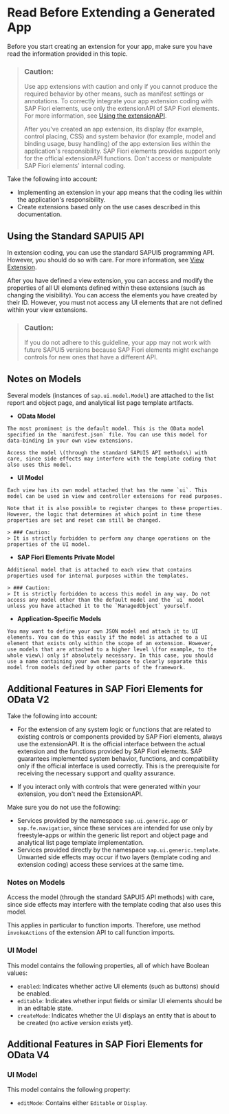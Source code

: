 <!-- loiod9c146a4e0f049108cf8231bfca5585b -->

# Read Before Extending a Generated App

Before you start creating an extension for your app, make sure you have read the information provided in this topic.

> ### Caution:  
> Use app extensions with caution and only if you cannot produce the required behavior by other means, such as manifest settings or annotations. To correctly integrate your app extension coding with SAP Fiori elements, use only the extensionAPI of SAP Fiori elements. For more information, see [Using the extensionAPI](using-the-extensionapi-bd2994b.md).
> 
> After you've created an app extension, its display \(for example, control placing, CSS\) and system behavior \(for example, model and binding usage, busy handling\) of the app extension lies within the application's responsibility. SAP Fiori elements provides support only for the official extensionAPI functions. Don't access or manipulate SAP Fiori elements' internal coding.

Take the following into account:

-   Implementing an extension in your app means that the coding lies within the application's responsibility.
-   Create extensions based only on the use cases described in this documentation.




<a name="loiod9c146a4e0f049108cf8231bfca5585b__section_a4t_f5x_pdb"/>

## Using the Standard SAPUI5 API

In extension coding, you can use the standard SAPUI5 programming API. However, you should do so with care. For more information, see [View Extension](../08_Extending_SAPUI5_Applications/view-extension-403c050.md).

After you have defined a view extension, you can access and modify the properties of all UI elements defined within these extensions \(such as changing the visibility\). You can access the elements you have created by their ID. However, you must not access any UI elements that are not defined within your view extensions.

> ### Caution:  
> If you do not adhere to this guideline, your app may not work with future SAPUI5 versions because SAP Fiori elements might exchange controls for new ones that have a different API.



<a name="loiod9c146a4e0f049108cf8231bfca5585b__section_c4t_f5x_pdb"/>

## Notes on Models

Several models \(instances of `sap.ui.model.Model`\) are attached to the list report and object page, and analytical list page template artifacts.

-    **OData Model** 

    The most prominent is the default model. This is the OData model specified in the `manifest.json` file. You can use this model for data-binding in your own view extensions.

    Access the model \(through the standard SAPUI5 API methods\) with care, since side effects may interfere with the template coding that also uses this model.

-    **UI Model** 

    Each view has its own model attached that has the name `ui`. This model can be used in view and controller extensions for read purposes.

    Note that it is also possible to register changes to these properties. However, the logic that determines at which point in time these properties are set and reset can still be changed.

    > ### Caution:  
    > It is strictly forbidden to perform any change operations on the properties of the UI model.

-    **SAP Fiori Elements Private Model** 

    Additional model that is attached to each view that contains properties used for internal purposes within the templates.

    > ### Caution:  
    > It is strictly forbidden to access this model in any way. Do not access any model other than the default model and the `ui` model unless you have attached it to the `ManagedObject` yourself.

-    **Application-Specific Models** 

    You may want to define your own JSON model and attach it to UI elements. You can do this easily if the model is attached to a UI element that exists only within the scope of an extension. However, use models that are attached to a higher level \(for example, to the whole view\) only if absolutely necessary. In this case, you should use a name containing your own namespace to clearly separate this model from models defined by other parts of the framework.




<a name="loiod9c146a4e0f049108cf8231bfca5585b__section_wsr_25p_znb"/>

## Additional Features in SAP Fiori Elements for OData V2

Take the following into account:

-   For the extension of any system logic or functions that are related to existing controls or components provided by SAP Fiori elements, always use the extensionAPI. It is the official interface between the actual extension and the functions provided by SAP Fiori elements. SAP guarantees implemented system behavior, functions, and compatibility only if the official interface is used correctly. This is the prerequisite for receiving the necessary support and quality assurance.

-   If you interact only with controls that were generated within your extension, you don't need the ExtensionAPI.


Make sure you do not use the following:

-   Services provided by the namespace `sap.ui.generic.app` or `sap.fe.navigation`, since these services are intended for use only by freestyle-apps or within the generic list report and object page and analytical list page template implementation.
-   Services provided directly by the namespace `sap.ui.generic.template`. Unwanted side effects may occur if two layers \(template coding and extension coding\) access these services at the same time.



### Notes on Models

Access the model \(through the standard SAPUI5 API methods\) with care, since side effects may interfere with the template coding that also uses this model.

This applies in particular to function imports. Therefore, use method `invokeActions` of the extension API to call function imports.



### UI Model

This model contains the following properties, all of which have Boolean values:

-   `enabled`: Indicates whether active UI elements \(such as buttons\) should be enabled.
-   `editable`: Indicates whether input fields or similar UI elements should be in an editable state.
-   `createMode`: Indicates whether the UI displays an entity that is about to be created \(no active version exists yet\).



## Additional Features in SAP Fiori Elements for OData V4



### UI Model

This model contains the following property:

-   `editMode`: Contains either `Editable` or `Display`.

